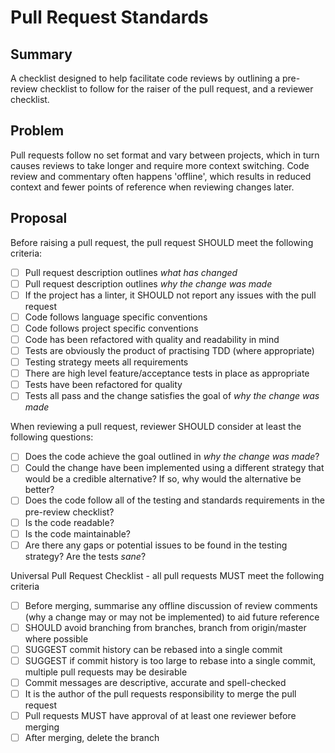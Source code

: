 # Pull Request Standards

## Summary

A checklist designed to help facilitate code reviews by outlining a pre-review checklist to follow for the raiser of the pull request, and a reviewer checklist.

## Problem

Pull requests follow no set format and vary between projects, which in turn causes reviews to take longer and require more context switching. Code review and commentary often happens 'offline', which results in reduced context and fewer points of reference when reviewing changes later.

## Proposal

Before raising a pull request, the pull request SHOULD meet the following criteria:
 - [ ] Pull request description outlines _what has changed_
 - [ ] Pull request description outlines _why the change was made_
 - [ ] If the project has a linter, it SHOULD not report any issues with the pull request
 - [ ] Code follows language specific conventions
 - [ ] Code follows project specific conventions
 - [ ] Code has been refactored with quality and readability in mind
 - [ ] Tests are obviously the product of practising TDD (where appropriate)
 - [ ] Testing strategy meets all requirements
 - [ ] There are high level feature/acceptance tests in place as appropriate
 - [ ] Tests have been refactored for quality
 - [ ] Tests all pass and the change satisfies the goal of _why the change was made_

When reviewing a pull request, reviewer SHOULD consider at least the following questions:

 - [ ] Does the code achieve the goal outlined in _why the change was made_?
 - [ ] Could the change have been implemented using a different strategy that would be a credible alternative? If so, why would the alternative be better?
 - [ ] Does the code follow all of the testing and standards requirements in the pre-review checklist?
 - [ ] Is the code readable?
 - [ ] Is the code maintainable?
 - [ ] Are there any gaps or potential issues to be found in the testing strategy? Are the tests _sane_?

Universal Pull Request Checklist - all pull requests MUST meet the following criteria

- [ ] Before merging, summarise any offline discussion of review comments (why a change may or may not be implemented) to aid future reference
- [ ] SHOULD avoid branching from branches, branch from origin/master where possible
- [ ] SUGGEST commit history can be rebased into a single commit
- [ ] SUGGEST if commit history is too large to rebase into a single commit, multiple pull requests may be desirable
- [ ] Commit messages are descriptive, accurate and spell-checked
- [ ] It is the author of the pull requests responsibility to merge the pull request
- [ ] Pull requests MUST have approval of at least one reviewer before merging
- [ ] After merging, delete the branch
